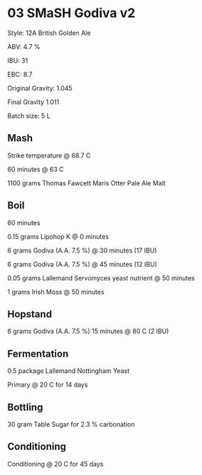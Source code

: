 # 03 SMaSH Godiva v2

Style: 12A British Golden Ale

ABV: 4.7 %

IBU: 31

EBC: 8.7

Original Gravity: 1.045

Final Gravity 1.011

Batch size: 5 L

## Mash

Strike temperature @ 68.7 C

60 minutes @ 63 C

1100 grams Thomas Fawcett Maris Otter Pale Ale Malt

## Boil

60 minutes

0.15 grams Lipohop K @ 0 minutes

6 grams Godiva (A.A. 7.5 %) @ 30 minutes (17 IBU)

6 grams Godiva (A.A. 7.5 %) @ 45 minutes (12 IBU)

0.05 grams Lallemand Servomyces yeast nutrient @ 50 minutes

1 grams Irish Moss @ 50 minutes

## Hopstand

6 grams Godiva (A.A. 7.5 %) 15 minutes @ 80 C (2 IBU)

## Fermentation

0.5 package Lallemand Nottingham Yeast

Primary @ 20 C for 14 days

## Bottling

30 gram Table Sugar for 2.3 % carbonation

## Conditioning

Conditioning @ 20 C for 45 days
